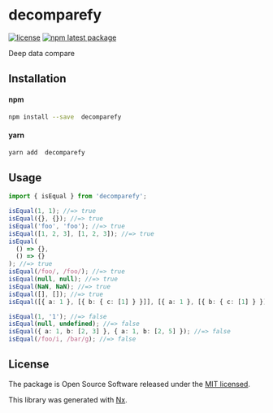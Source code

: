 # decomparefy

[![license](https://img.shields.io/badge/license-MIT-blue.svg)](https://github.com/czaplej/decomparefy/blob/master/LICENSE.md)
[![npm latest package](https://img.shields.io/npm/v/decomparefy/latest.svg)](https://www.npmjs.com/package/decomparefy)

Deep data compare

## Installation

#### npm

```bash
npm install --save  decomparefy
```

#### yarn

```bash
yarn add  decomparefy
```

## Usage

```ts
import { isEqual } from 'decomparefy';

isEqual(1, 1); //=> true
isEqual({}, {}); //=> true
isEqual('foo', 'foo'); //=> true
isEqual([1, 2, 3], [1, 2, 3]); //=> true
isEqual(
  () => {},
  () => {}
); //=> true
isEqual(/foo/, /foo/); //=> true
isEqual(null, null); //=> true
isEqual(NaN, NaN); //=> true
isEqual([], []); //=> true
isEqual([{ a: 1 }, [{ b: { c: [1] } }]], [{ a: 1 }, [{ b: { c: [1] } }]]); //=> true

isEqual(1, '1'); //=> false
isEqual(null, undefined); //=> false
isEqual({ a: 1, b: [2, 3] }, { a: 1, b: [2, 5] }); //=> false
isEqual(/foo/i, /bar/g); //=> false
```

## License

The package is Open Source Software released under the [MIT licensed](LICENSE.md).

This library was generated with [Nx](https://nx.dev).
